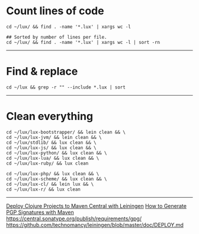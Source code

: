 # Count lines of code

```
cd ~/lux/ && find . -name '*.lux' | xargs wc -l

## Sorted by number of lines per file.
cd ~/lux/ && find . -name '*.lux' | xargs wc -l | sort -rn
```

---

# Find & replace

```
cd ~/lux && grep -r "" --include *.lux | sort
```

---

# Clean everything

```
cd ~/lux/lux-bootstrapper/ && lein clean && \
cd ~/lux/lux-jvm/ && lein clean && \
cd ~/lux/stdlib/ && lux clean && \
cd ~/lux/lux-js/ && lux clean && \
cd ~/lux/lux-python/ && lux clean && \
cd ~/lux/lux-lua/ && lux clean && \
cd ~/lux/lux-ruby/ && lux clean

cd ~/lux/lux-php/ && lux clean && \
cd ~/lux/lux-scheme/ && lux clean && \
cd ~/lux/lux-cl/ && lein lux && \
cd ~/lux/lux-r/ && lux clean

```

---

[Deploy Clojure Projects to Maven Central with Leiningen](https://kpow.io/how-to/deploy-clojure-projects-to-maven-central/)
[How to Generate PGP Signatures with Maven](https://blog.sonatype.com/2010/01/how-to-generate-pgp-signatures-with-maven/)
https://central.sonatype.org/publish/requirements/gpg/
https://github.com/technomancy/leiningen/blob/master/doc/DEPLOY.md

